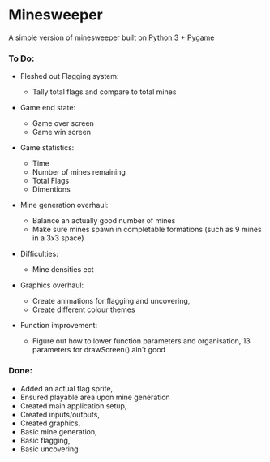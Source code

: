 # Minesweeper

A simple version of minesweeper built on [Python 3](https://www.python.org) + [Pygame](https://www.pygame.org)

### To Do:

- Fleshed out Flagging system:
    
  - Tally total flags and compare to total mines
    
- Game end state:
    
  - Game over screen
  - Game win screen
    
- Game statistics:
    
  - Time
  - Number of mines remaining
  - Total Flags
  - Dimentions
    
- Mine generation overhaul:
    
  - Balance an actually good number of mines
  - Make sure mines spawn in completable formations (such as 9 mines in a 3x3 space)
        
- Difficulties:
    
  - Mine densities ect
        
- Graphics overhaul:

  - Create animations for flagging and uncovering,
  - Create different colour themes
    
- Function improvement:
    
  - Figure out how to lower function parameters and organisation, 13 parameters for drawScreen() ain't good

### Done:
        
- Added an actual flag sprite,
- Ensured playable area upon mine generation
- Created main application setup,
- Created inputs/outputs,
- Created graphics,
- Basic mine generation,
- Basic flagging,
- Basic uncovering

